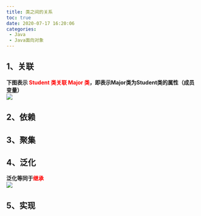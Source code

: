 ```yaml
---
title: 类之间的关系
toc: true
date: 2020-07-17 16:20:06
categories:
 - Java
 - Java面向对象
---
```

## 1、关联
**下图表示 <font color=red>Student  类关联  Major  类</font>，即表示Major类为Student类的属性（成员变量）**<br />![](https://cdn.nlark.com/yuque/0/2020/svg/437282/1594970231959-d7c25130-3788-43c5-b795-ad0d0004fa51.svg#align=left&display=inline&height=427&margin=%5Bobject%20Object%5D&originHeight=427&originWidth=197&size=0&status=done&style=none&width=197)

## 2、依赖

## 3、聚集

## 4、泛化
**泛化等同于<font color=red>继承</font>**<br />![](https://cdn.nlark.com/yuque/0/2020/svg/437282/1594974464425-cdbdcdc4-c055-40e4-bdd5-107807d78647.svg#align=left&display=inline&height=222&margin=%5Bobject%20Object%5D&originHeight=222&originWidth=266&size=0&status=done&style=none&width=266)
<a name="Z6NTj"></a>
## 5、实现